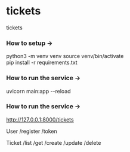 # tickets
tickets

### How to setup ->
python3 -m venv venv
source venv/bin/activate  
pip install -r requirements.txt

### How to run the service ->
uvicorn main:app --reload 


### How to run the service -> 
http://127.0.0.1:8000/tickets


User
	/register
    /token

Ticket
	/list
	/get
	/create
	/update
	/delete
	
